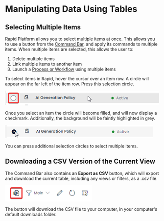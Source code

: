 # Manipulating Data Using Tables

## Selecting Multiple Items
Rapid Platform allows you to select multiple items at once. This allows you to use a button from the [Command Bar](</docs/Rapid/3-User Manual/glossary/glossary.md#command-bar>), and apply its commands to multiple items. When multiple items are selected, this allows the user to: 
1. Delete multiple items
2. Link multiple items to another item
3. Launch a [Process or Workflow](</docs/Rapid/3-User Manual/4-Workflow/4-Workflow.md>) using multiple items

To select items in Rapid, hover the cursor over an item row. A circle will appear on the far left of the item row. Press this selection circle. 

![A screenshot that depicts how a selection icon will appear when the user hovers their mouse over an item row. The screenshot is annotated with a red box that indicates the location of the selection circle.](<Data Table Finding Selection Circle.png>)

Once you select an item the circle will become filled, and will now display a checkmark. Additionally, the background will be faintly highlighted in grey.

![A screenshot that depicts how items appear that ](<Data Table Item Selected.png>)

You can press additional selection circles to select multiple items.

## Downloading a CSV Version of the Current View
The Command Bar also contains an **Export as CSV** button, which will export and download the current table, including any views or filters, as a .csv file.

![A screenshot that shows the location of the "Export As CSV" button in the Command Bar. The button is stylised as an Excel spreadsheet icon.](<Data Table Export CSV.png>)

The button will download the CSV file to your computer, in your computer's default downloads folder.